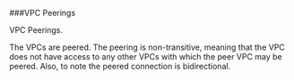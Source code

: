 ###VPC Peerings

VPC Peerings.

The VPCs are peered.  The peering is non-transitive, meaning that the VPC does not have access to any other VPCs with which the peer VPC may be peered.  Also, to note the peered connection is bidirectional.


